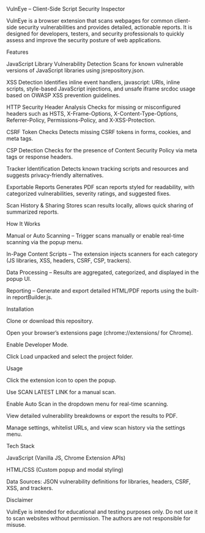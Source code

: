 VulnEye – Client-Side Script Security Inspector

VulnEye is a browser extension that scans webpages for common client-side security vulnerabilities and provides detailed, actionable reports. It is designed for developers, testers, and security professionals to quickly assess and improve the security posture of web applications.

Features

JavaScript Library Vulnerability Detection
Scans for known vulnerable versions of JavaScript libraries using jsrepository.json.

XSS Detection
Identifies inline event handlers, javascript: URIs, inline scripts, style-based JavaScript injections, and unsafe iframe srcdoc usage based on OWASP XSS prevention guidelines.

HTTP Security Header Analysis
Checks for missing or misconfigured headers such as HSTS, X-Frame-Options, X-Content-Type-Options, Referrer-Policy, Permissions-Policy, and X-XSS-Protection.

CSRF Token Checks
Detects missing CSRF tokens in forms, cookies, and meta tags.

CSP Detection
Checks for the presence of Content Security Policy via meta tags or response headers.

Tracker Identification
Detects known tracking scripts and resources and suggests privacy-friendly alternatives.

Exportable Reports
Generates PDF scan reports styled for readability, with categorized vulnerabilities, severity ratings, and suggested fixes.

Scan History & Sharing
Stores scan results locally, allows quick sharing of summarized reports.

How It Works

Manual or Auto Scanning – Trigger scans manually or enable real-time scanning via the popup menu.

In-Page Content Scripts – The extension injects scanners for each category (JS libraries, XSS, headers, CSRF, CSP, trackers).

Data Processing – Results are aggregated, categorized, and displayed in the popup UI.

Reporting – Generate and export detailed HTML/PDF reports using the built-in reportBuilder.js.

Installation

Clone or download this repository.

Open your browser’s extensions page (chrome://extensions/ for Chrome).

Enable Developer Mode.

Click Load unpacked and select the project folder.

Usage

Click the extension icon to open the popup.

Use SCAN LATEST LINK for a manual scan.

Enable Auto Scan in the dropdown menu for real-time scanning.

View detailed vulnerability breakdowns or export the results to PDF.

Manage settings, whitelist URLs, and view scan history via the settings menu.

Tech Stack

JavaScript (Vanilla JS, Chrome Extension APIs)

HTML/CSS (Custom popup and modal styling)

Data Sources: JSON vulnerability definitions for libraries, headers, CSRF, XSS, and trackers.

Disclaimer

VulnEye is intended for educational and testing purposes only. Do not use it to scan websites without permission. The authors are not responsible for misuse.
